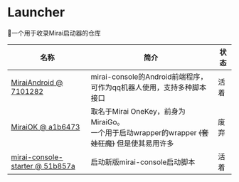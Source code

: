 # Launcher
🌠一个用于收录Mirai启动器的仓库

| 名称                                                         | 简介                                                         | 状态 |
| ------------------------------------------------------------ | ------------------------------------------------------------ | ---- |
| [MiraiAndroid @ 7101282](https://github.com/mzdluo123/MiraiAndroid/tree/71012829c054ae67dde5aaf2b5f06a1973e15fb2) | mirai-console的Android前端程序，可作为qq机器人使用，支持多种脚本接口 | 活着 |
| [MiraiOK @ a1b6473](https://github.com/LXY1226/MiraiOK/tree/a1b6473a36be86546d7282eb60a80c20beeaa0ba) | 取名于Mirai OneKey，前身为MiraiGo。<br/>一个用于启动wrapper的wrapper ~~(套娃狂魔)~~ 但是使其易用许多 | 废弃 |
| [mirai-console-starter @ 51b857a](https://github.com/Pai2Chen/mirai-console-starter/tree/51b857a64e7522223ad5278c0f280c94c1a99f67) | 启动新版mirai-console启动脚本                                | 活着 |

